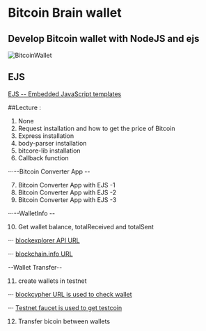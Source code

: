 # Bitcoin Brain wallet

## Develop Bitcoin wallet with NodeJS and ejs


![BitcoinWallet](./Img/BitcoinBrainwallet.gif)

## EJS 

[EJS -- Embedded JavaScript templates](http://ejs.co/)

##Lecture :
1. None
2. Request installation and how to get the price of Bitcoin
3. Express installation
4. body-parser installation
5. bitcore-lib installation
6. Callback function

⋅⋅⋅--Bitcoin Converter App --

7. Bitcoin Converter App with EJS -1
8. Bitcoin Converter App with EJS -2
9. Bitcoin Converter App with EJS -3

⋅⋅⋅--WalletInfo --

10. Get wallet balance, totalReceived and totalSent

⋅⋅⋅ [blockexplorer API URL](https://blockexplorer.com/api-ref)

⋅⋅⋅ [blockchain.info URL](https://blockchain.info/)

--Wallet Transfer--

11. create wallets in testnet

⋅⋅⋅ [blockcypher URL is used to check wallet](https://live.blockcypher.com/)

⋅⋅⋅ [Testnet faucet is used to get testcoin](https://testnet.manu.backend.hamburg/faucet)

12. Transfer bicoin between wallets
